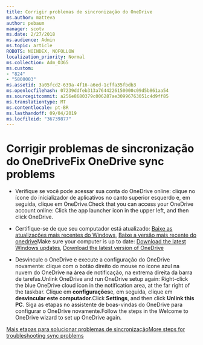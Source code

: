 ```yaml
---
title: Corrigir problemas de sincronização do OneDrive
ms.author: matteva
author: pebaum
manager: scotv
ms.date: 2/27/2018
ms.audience: Admin
ms.topic: article
ROBOTS: NOINDEX, NOFOLLOW
localization_priority: Normal
ms.collection: Adm_O365
ms.custom:
- "824"
- "5800003"
ms.assetid: 3a05fcd2-639a-4f16-a6ed-1cffa35fbdb3
ms.openlocfilehash: 07239ddfeb313a7644226150000c09d5b861aa54
ms.sourcegitcommit: a256e8680379c006287ae30996763051c4d9ff85
ms.translationtype: MT
ms.contentlocale: pt-BR
ms.lasthandoff: 09/04/2019
ms.locfileid: "36739877"
---
```

# <a name="fix-onedrive-sync-problems"></a><span data-ttu-id="a51dc-102">Corrigir problemas de sincronização do OneDrive</span><span class="sxs-lookup"><span data-stu-id="a51dc-102">Fix OneDrive sync problems</span></span>

- <span data-ttu-id="a51dc-103">Verifique se você pode acessar sua conta do OneDrive online: clique no ícone do inicializador de aplicativos no canto superior esquerdo e, em seguida, clique em OneDrive.</span><span class="sxs-lookup"><span data-stu-id="a51dc-103">Check that you can access your OneDrive account online: Click the app launcher icon in the upper left, and then click OneDrive.</span></span>
    
- <span data-ttu-id="a51dc-104">Certifique-se de que seu computador está atualizado: [Baixe as atualizações mais recentes do Windows](http://go.microsoft.com/fwlink/p/?LinkId=825773), [Baixe a versão mais recente do onedrive](https://go.microsoft.com/fwlink/p/?linkid=844652)</span><span class="sxs-lookup"><span data-stu-id="a51dc-104">Make sure your computer is up to date: [Download the latest Windows updates](http://go.microsoft.com/fwlink/p/?LinkId=825773), [Download the latest version of OneDrive](https://go.microsoft.com/fwlink/p/?linkid=844652)</span></span>
    
- <span data-ttu-id="a51dc-105">Desvincule o OneDrive e execute a configuração do OneDrive novamente: clique com o botão direito do mouse no ícone azul na nuvem do OneDrive na área de notificação, na extrema direita da barra de tarefas.</span><span class="sxs-lookup"><span data-stu-id="a51dc-105">Unlink OneDrive and run OneDrive setup again: Right-click the blue OneDrive cloud icon in the notification area, at the far right of the taskbar.</span></span> <span data-ttu-id="a51dc-106">Clique em **configurações**e, em seguida, clique em **desvincular este computador**.</span><span class="sxs-lookup"><span data-stu-id="a51dc-106">Click **Settings**, and then click **Unlink this PC**.</span></span> <span data-ttu-id="a51dc-107">Siga as etapas no assistente de boas-vindas do OneDrive para configurar o OneDrive novamente.</span><span class="sxs-lookup"><span data-stu-id="a51dc-107">Follow the steps in the Welcome to OneDrive wizard to set up OneDrive again.</span></span>
    
[<span data-ttu-id="a51dc-108">Mais etapas para solucionar problemas de sincronização</span><span class="sxs-lookup"><span data-stu-id="a51dc-108">More steps for troubleshooting sync problems</span></span>](https://support.office.com/article/fix-onedrive-for-business-sync-problems-207e983e-146d-404c-a994-672ef29e1f90)
  

